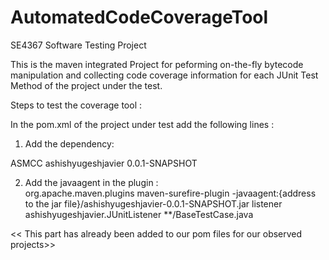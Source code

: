 # AutomatedCodeCoverageTool
SE4367 Software Testing Project

This is the maven integrated Project for peforming on-the-fly bytecode manipulation and collecting code coverage information 
for each JUnit Test Method of the project under the test. 


Steps to test the coverage tool :

In the pom.xml of the project under test add the following lines : 

1. Add the dependency:
<dependencies>  
  <dependency>
  <groupId>ASMCC</groupId>
  <artifactId>ashishyugeshjavier</artifactId>
  <version>0.0.1-SNAPSHOT</version>
 </dependency>
 </dependencies>
 
2. Add the javaagent in the plugin :  
      <plugin>
        <groupId>org.apache.maven.plugins</groupId>
        <artifactId>maven-surefire-plugin</artifactId>
        <configuration>
          <argLine>-javaagent:{address to the jar file}/ashishyugeshjavier-0.0.1-SNAPSHOT.jar</argLine>
          <properties>
            <property>
              <name>listener</name>
              <value>ashishyugeshjavier.JUnitListener</value>
            </property>
          </properties>
          <excludes>
            <exclude>**/BaseTestCase.java</exclude>
          </excludes>
        </configuration>
      </plugin>

<< This part has already been added to our pom files for our observed projects>>
    
 

